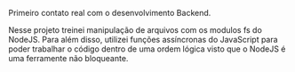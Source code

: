 Primeiro contato real com o desenvolvimento Backend.

Nesse projeto treinei manipulação de arquivos com os modulos fs do NodeJS. Para além disso, utilizei funções assíncronas do JavaScript para poder trabalhar o código dentro de uma ordem lógica visto que o NodeJS é uma ferramente não bloqueante.
